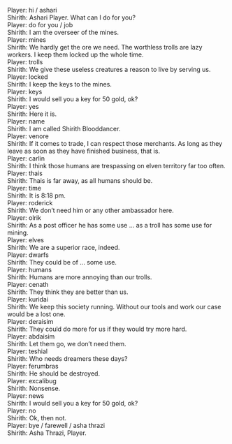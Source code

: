 Player: hi / ashari  
Shirith: Ashari Player. What can I do for you?  
Player: do for you / job  
Shirith: I am the overseer of the mines.  
Player: mines  
Shirith: We hardly get the ore we need. The worthless trolls are lazy workers. I keep them locked up the whole time.  
Player: trolls  
Shirith: We give these useless creatures a reason to live by serving us.  
Player: locked  
Shirith: I keep the keys to the mines.  
Player: keys  
Shirith: I would sell you a key for 50 gold, ok?  
Player: yes  
Shirith: Here it is.  
Player: name  
Shirith: I am called Shirith Blooddancer.  
Player: venore  
Shirith: If it comes to trade, I can respect those merchants. As long as they leave as soon as they have finished business, that is.  
Player: carlin  
Shirith: I think those humans are trespassing on elven territory far too often.  
Player: thais  
Shirith: Thais is far away, as all humans should be.  
Player: time  
Shirith: It is 8:18 pm.  
Player: roderick  
Shirith: We don’t need him or any other ambassador here.  
Player: olrik  
Shirith: As a post officer he has some use … as a troll has some use for mining.  
Player: elves  
Shirith: We are a superior race, indeed.  
Player: dwarfs  
Shirith: They could be of … some use.  
Player: humans  
Shirith: Humans are more annoying than our trolls.  
Player: cenath  
Shirith: They think they are better than us.  
Player: kuridai  
Shirith: We keep this society running. Without our tools and work our case would be a lost one.  
Player: deraisim  
Shirith: They could do more for us if they would try more hard.  
Player: abdaisim  
Shirith: Let them go, we don’t need them.  
Player: teshial  
Shirith: Who needs dreamers these days?  
Player: ferumbras  
Shirith: He should be destroyed.  
Player: excalibug  
Shirith: Nonsense.  
Player: news  
Shirith: I would sell you a key for 50 gold, ok?  
Player: no  
Shirith: Ok, then not.  
Player: bye / farewell / asha thrazi  
Shirith: Asha Thrazi, Player.  
